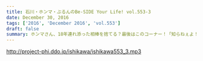 ```yaml
---
title: 石川・ホンマ・ぶるんのBe-SIDE Your Life! vol.553-3
date: December 30, 2016
tags: ['2016', 'December 2016', 'vol.553']
draft: false
summary: ホンマさん、18年連れ添った相棒を捨てる？最後はこのコーナー！「知らねぇよ！人生相談」SAITO
---
```


http://project-phi.ddo.jp/ishikawa/ishikawa553_3.mp3